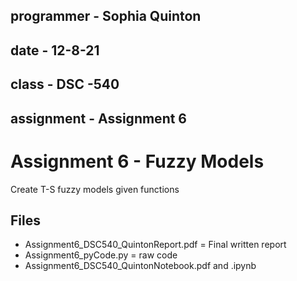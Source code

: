 ## programmer - Sophia Quinton
## date - 12-8-21
## class - DSC -540
## assignment - Assignment 6

# Assignment 6 - Fuzzy Models
Create T-S fuzzy models given functions

## Files
- Assignment6_DSC540_QuintonReport.pdf = Final written report
- Assignment6_pyCode.py = raw code
- Assignment6_DSC540_QuintonNotebook.pdf and .ipynb
